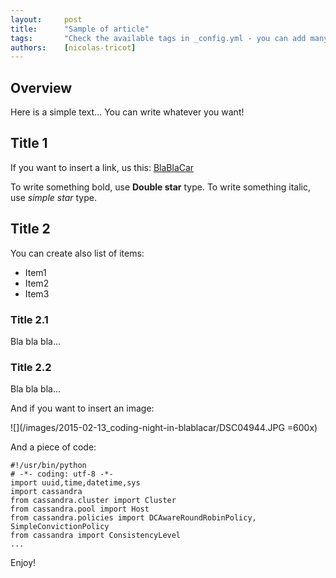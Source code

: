 ```yaml
---
layout:     post
title:      "Sample of article"
tags:       "Check the available tags in _config.yml - you can add many in array style"
authors:    [nicolas-tricot]
---
```


## Overview

Here is a simple text... You can write whatever you want!

## Title 1

If you want to insert a link, us this:
[BlaBlaCar](http://www.blablacar.com/)

To write something bold, use **Double star** type.
To write something italic, use *simple star* type.

## Title 2

You can create also list of items:

* Item1
* Item2
* Item3


### Title 2.1

Bla bla bla...

### Title 2.2

Bla bla bla...

And if you want to insert an image:

![](/images/2015-02-13_coding-night-in-blablacar/DSC04944.JPG =600x)

And a piece of code:

	#!/usr/bin/python
    # -*- coding: utf-8 -*-
    import uuid,time,datetime,sys
    import cassandra
    from cassandra.cluster import Cluster
    from cassandra.pool import Host
    from cassandra.policies import DCAwareRoundRobinPolicy, SimpleConvictionPolicy
    from cassandra import ConsistencyLevel
    ...

Enjoy!
